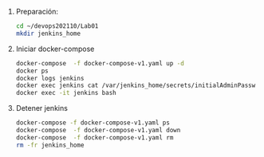 1. Preparación:
    ```bash
    cd ~/devops202110/Lab01
    mkdir jenkins_home
    ```

1. Iniciar docker-compose
    ```bash
    docker-compose  -f docker-compose-v1.yaml up -d
    docker ps
    docker logs jenkins
    docker exec jenkins cat /var/jenkins_home/secrets/initialAdminPassword
    docker exec -it jenkins bash
    ```

1. Detener jenkins
    ```bash
    docker-compose -f docker-compose-v1.yaml ps
    docker-compose  -f docker-compose-v1.yaml down
    docker-compose  -f docker-compose-v1.yaml rm
    rm -fr jenkins_home
    ```    